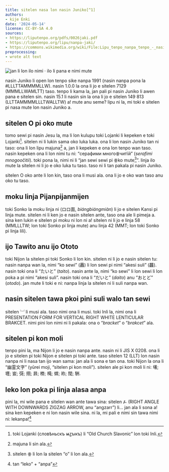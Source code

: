 ```yaml
---
title: sitelen nasa lon nasin Juniko[^1]
authors:
- kije Enki
date: '2024-05-14'
license: CC-BY-SA 4.0
sources:
- https://liputenpo.org/pdfs/0026jaki.pdf
- https://liputenpo.org/lipu/nanpa-jaki/
- https://commons.wikimedia.org/wiki/File:Lipu_tenpo_nanpa_tenpo_-_nasin_Juniko.png
preprocessing:
- wrote alt text
---
```


![jan li lon ilo nimi · ilo li pana e nimi mute](https://upload.wikimedia.org/wikipedia/commons/b/b0/Lipu_tenpo_nanpa_tenpo_-_nasin_Juniko.png)

nasin Juniko li open lon tenpo sike nanpa 1991 (nasin nanpa pona la #LLLTTAMMMMLLW). nasin 1.0.0 la ona li jo e sitelen 7129 (MMMLLWAMLTT) taso. tenpo li kama la, jan pali pi nasin Juniko li awen pana e sitelen sin. nasin 15.1 li nasin sin la ona li jo e sitelen 149 813 (LLTTAMMMMLLLTWALLTW) a! mute anu seme? lipu ni la, mi toki e sitelen pi nasa mute lon nasin Juniko a.

## sitelen O pi oko mute

tomo sewi pi nasin Jesu la, ma li lon kulupu toki Lojanki li kepeken e toki Lojanki[^2]. sitelen ni li lukin sama oko luka luka. ona li lon nasin Juniko tan ni taso: ona li lon lipu majuna[^3] a, jan li kepeken e ona lon tenpo wan taso. nasin kepeken ona li lon nimi tu ni: “серафими многоꙮчитїй” (*serafimi mnogoočitii*). toki pona la, nimi ni li “jan sewi sewi pi ꙮko mute[^4]”. linja ilo mute la sitelen ni li jo e oko luka tu taso. taso ni li tan pakala pi nasin Juniko.

sitelen O oko ante li lon kin, taso ona li musi ala. ona li jo e oko wan taso anu oko tu taso.

## moku linja Pijanpijanmijen

toki Sonko la moku linja ni (ロロ面, *biángbiángmiàn*) li jo e sitelen Kansi pi linja mute. sitelen ni li ken jo e nasin sitelen ante, taso ona ale li pimeja a. sina ken lukin e sitelen pi moku ni lon ni a! sitelen ni li jo e linja 58 (MMLLLTW; lon toki Sonko pi linja mute) anu linja 42 (MMT; lon toki Sonko pi linja lili).

## ijo Tawito anu ijo Ototo

toki Nijon la sitelen pi toki Sonko li lon kin. sitelen ni li jo e nasin sitelen tu: nasin nanpa wan la, nimi “ko sewi” (䨺) li lon sewi pi nimi “akesi suli” (龘). nasin toki ona li “たいと” (*taito*). nasin ante la, nimi “ko sewi” li lon sewi li lon poka a pi nimi “akesi suli”. nasin toki ona li “だいと” (*daito*) anu “おとど” (*otodo*). jan mute li toki e ni: nanpa linja la sitelen ni li suli nanpa wan.

## nasin sitelen tawa pkoi pini suli walo tan sewi

sitelen ︘ li musi ala. taso nimi ona li musi. toki Inli la, nimi ona li PRESENTATION FORM FOR VERTICAL RIGHT WHITE LENTICULAR BRAKCET. nimi pini lon nimi ni li pakala: ona o “*bracket*” o “*brakcet*” ala.

## sitelen pi kon moli

tenpo pini la, ma Nijon li jo e nasin nanpa ante. nasin ni li JIS X 0208. ona li jo e sitelen pi toki Nijon e sitelen pi toki ante. taso sitelen 12 (LLT) lon nasin nanpa ni li nasa tan ijo wan sama: jan ala li sona e tan ona. toki Nijon la ona li “幽霊文字” (yūrei moji, “sitelen pi kon moli”). sitelen ale pi kon moli li ni: 墸; 壥; 妛; 彁; 挧; 暃; 椦; 槞; 蟐; 袮; 閠; 駲.

## leko lon poka pi linja alasa anpa

pini la, mi wile pana e sitelen wan ante tawa sina: sitelen ⍼ (RIGHT ANGLE WITH DOWNWARDS ZIGZAG ARROW, anu “angzarr”) li… jan ala li sona a! sina ken kepeken e ni lon nasin wile sina. ni la, mi pali e nimi sin tawa nimi ni: lekanpa![^5]

[^1]: nasin Juniko (Unicode) li nasin nanpa tawa sitelen. sitelen mute lon toki mute mute li lon ona.
[^2]: toki Lojanki (словѣньскъ ѩꙁꙑкъ) li “Old Church Slavonic” lon toki Inli.
[^3]: majuna li sin ala.
[^4]: sitelen ꙮ li lon la sitelen “o” li lon ala.
[^5]: tan “leko” + “anpa”